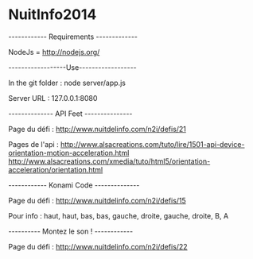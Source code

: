 NuitInfo2014
=============

------------ Requirements -------------

NodeJs = http://nodejs.org/

------------------Use------------------

In the git folder : node server/app.js

Server URL : 127.0.0.1:8080

-------------- API Feet ---------------

Page du défi : http://www.nuitdelinfo.com/n2i/defis/21

Pages de l'api : http://www.alsacreations.com/tuto/lire/1501-api-device-orientation-motion-acceleration.html
				http://www.alsacreations.com/xmedia/tuto/html5/orientation-acceleration/orientation.html


------------ Konami Code --------------

Page du défi : http://www.nuitdelinfo.com/n2i/defis/15

Pour info : haut, haut, bas, bas, gauche, droite, gauche, droite, B, A

---------- Montez le son ! ------------

Page du défi :  http://www.nuitdelinfo.com/n2i/defis/22
